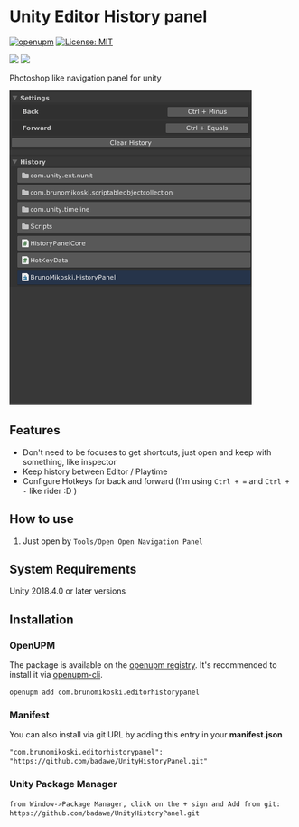 # Unity Editor History panel


[![openupm](https://img.shields.io/npm/v/com.brunomikoski.editorhistorypanel?label=openupm&registry_uri=https://package.openupm.com)](https://openupm.com/packages/com.brunomikoski.editorhistorypanel/) [![License: MIT](https://img.shields.io/badge/License-MIT-brightgreen.svg)](https://github.com/badawe/PresetManager/blob/develop/LICENSE)

![](https://img.shields.io/github/followers/badawe?label=Follow&style=social) ![](https://img.shields.io/twitter/follow/brunomikoski?style=social)


Photoshop like navigation panel for unity

![wizard](/Documentation~/history-panel.gif)



## Features
- Don't need to be focuses to get shortcuts, just open and keep with something, like inspector
- Keep history between Editor / Playtime
- Configure Hotkeys for back and forward (I'm using `Ctrl + =` and `Ctrl + -` like rider :D )


## How to use
 1. Just open by `Tools/Open Open Navigation Panel` 


## System Requirements
Unity 2018.4.0 or later versions


## Installation

### OpenUPM
The package is available on the [openupm registry](https://openupm.com). It's recommended to install it via [openupm-cli](https://github.com/openupm/openupm-cli).

```
openupm add com.brunomikoski.editorhistorypanel
```

### Manifest
You can also install via git URL by adding this entry in your **manifest.json**
```
"com.brunomikoski.editorhistorypanel": "https://github.com/badawe/UnityHistoryPanel.git"
```

### Unity Package Manager
```
from Window->Package Manager, click on the + sign and Add from git: https://github.com/badawe/UnityHistoryPanel.git
```

